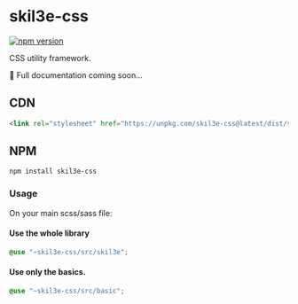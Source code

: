 # skil3e-css
[![npm version](https://badge.fury.io/js/skil3e-css.svg)](https://badge.fury.io/js/skil3e-css)

CSS utility framework.

🤏 Full documentation coming soon...
## CDN
```html
<link rel="stylesheet" href="https://unpkg.com/skil3e-css@latest/dist/skil3e.min.css" crossorigin="anonymous">
```
## NPM
```
npm install skil3e-css
```
### Usage
On your main scss/sass file:
#### Use the whole library
```SCSS
@use "~skil3e-css/src/skil3e";
```
#### Use only the basics.
```SCSS
@use "~skil3e-css/src/basic";
```
